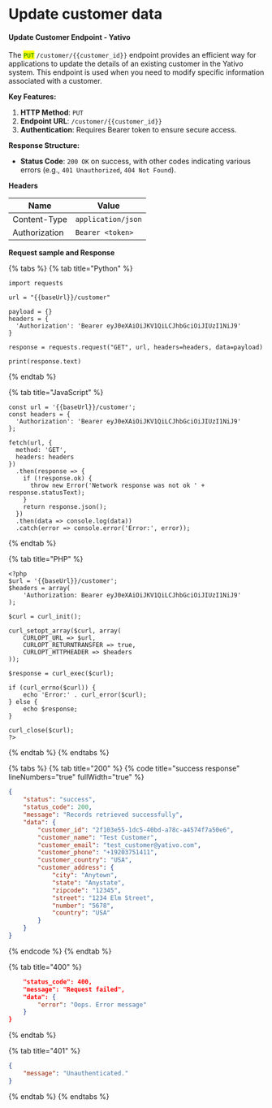 # Update customer data

#### Update Customer Endpoint - Yativo

The <mark style="color:green;">`PUT`</mark> `/customer/{{customer_id}}` endpoint provides an efficient way for applications to update the details of an existing customer in the Yativo system. This endpoint is used when you need to modify specific information associated with a customer.

**Key Features:**

1. **HTTP Method**: `PUT`
2. **Endpoint URL**: `/customer/{{customer_id}}`
3. **Authentication**: Requires Bearer token to ensure secure access.

**Response Structure:**

* **Status Code**: `200 OK` on success, with other codes indicating various errors (e.g., `401 Unauthorized`, `404 Not Found`).

**Headers**

| Name          | Value              |
| ------------- | ------------------ |
| Content-Type  | `application/json` |
| Authorization | `Bearer <token>`   |

**Request sample and Response**



{% tabs %}
{% tab title="Python" %}
```
import requests

url = "{{baseUrl}}/customer"

payload = {}
headers = {
  'Authorization': 'Bearer eyJ0eXAiOiJKV1QiLCJhbGciOiJIUzI1NiJ9'
}

response = requests.request("GET", url, headers=headers, data=payload)

print(response.text)
```
{% endtab %}

{% tab title="JavaScript" %}
```
const url = '{{baseUrl}}/customer';
const headers = {
  'Authorization': 'Bearer eyJ0eXAiOiJKV1QiLCJhbGciOiJIUzI1NiJ9'
};

fetch(url, {
  method: 'GET',
  headers: headers
})
  .then(response => {
    if (!response.ok) {
      throw new Error('Network response was not ok ' + response.statusText);
    }
    return response.json();
  })
  .then(data => console.log(data))
  .catch(error => console.error('Error:', error));

```
{% endtab %}

{% tab title="PHP" %}
```
<?php
$url = '{{baseUrl}}/customer';
$headers = array(
    'Authorization: Bearer eyJ0eXAiOiJKV1QiLCJhbGciOiJIUzI1NiJ9'
);

$curl = curl_init();

curl_setopt_array($curl, array(
    CURLOPT_URL => $url,
    CURLOPT_RETURNTRANSFER => true,
    CURLOPT_HTTPHEADER => $headers
));

$response = curl_exec($curl);

if (curl_errno($curl)) {
    echo 'Error:' . curl_error($curl);
} else {
    echo $response;
}

curl_close($curl);
?>

```
{% endtab %}
{% endtabs %}

{% tabs %}
{% tab title="200" %}
{% code title="success response" lineNumbers="true" fullWidth="true" %}
```json
{
    "status": "success",
    "status_code": 200,
    "message": "Records retrieved successfully",
    "data": {
        "customer_id": "2f103e55-1dc5-40bd-a78c-a4574f7a50e6",
        "customer_name": "Test Customer",
        "customer_email": "test_customer@yativo.com",
        "customer_phone": "+19203751411",
        "customer_country": "USA",
        "customer_address": {
            "city": "Anytown",
            "state": "Anystate",
            "zipcode": "12345",
            "street": "1234 Elm Street",
            "number": "5678",
            "country": "USA"
        }
    }
}
```
{% endcode %}
{% endtab %}

{% tab title="400" %}
```json
    "status_code": 400,
    "message": "Request failed",
    "data": {
        "error": "Oops. Error message"
    }
}
```
{% endtab %}

{% tab title="401" %}
```json
{
    "message": "Unauthenticated."
}
```
{% endtab %}
{% endtabs %}
